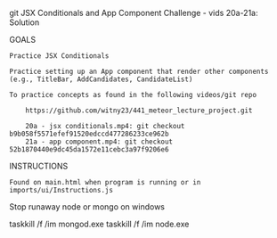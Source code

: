 
git JSX Conditionals and App Component Challenge - vids 20a-21a: Solution

GOALS

    Practice JSX Conditionals
    
    Practice setting up an App component that render other components (e.g., TitleBar, AddCandidates, CandidateList)
    
    To practice concepts as found in the following videos/git repo

        https://github.com/witny23/441_meteor_lecture_project.git

        20a - jsx conditionals.mp4: git checkout b9b058f5571efef91520edccd477286233ce962b
        21a - app component.mp4: git checkout 52b1870440e9dc45da1572e11cebc3a97f9206e6

    


INSTRUCTIONS

    Found on main.html when program is running or in imports/ui/Instructions.js



Stop runaway node or mongo on windows

taskkill /f /im mongod.exe
taskkill /f /im node.exe
